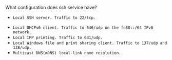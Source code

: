 What configuration does ssh service have?

+ `Local SSH server. Traffic to 22/tcp. `
* `Local DHCPv6 client. Traffic to 546/udp on the fe80::/64 IPv6 network. `
* `Local IPP printing. Traffic to 631/udp. `
* `Local Windows file and print sharing client. Traffic to 137/udp and 138/udp. `
* `Multicast DNS(mDNS) local-link name resolution. `
